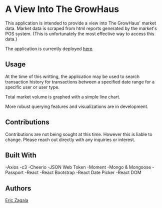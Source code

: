 # A View Into The GrowHaus
This application is intended to provide a view into The GrowHaus' market data. Market data is scraped from html reports generated by the market's POS system. (This is unfortunately the most effective way to access this data.) 

The application is currently deployed [here](https://intense-sea-51551.herokuapp.com/).

## Usage
At the time of this writting, the application may be used to search transaction history for transactions between a specified date range for a specific user or user type.  

Total market volume is graphed with a simple line chart. 

More robust querying features and visualizations are in development. 

## Contributions 
Contributions are not being sought at this time. However this is liable to change. Please reach out directly with any inquiries or interest. 

## Built With
-Axios 
-c3 
-Cheerio 
-JSON Web Token 
-Moment 
-Mongo & Mongoose 
-Passport 
-React 
-React Bootstrap 
-React Date Picker 
-React DOM 

## Authors 
[Eric Zagala](https://ericzagala.com/)
